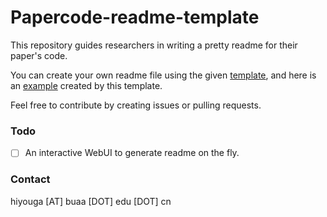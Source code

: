 # Papercode-readme-template

This repository guides researchers in writing a pretty readme for their paper's code.

You can create your own readme file using the given [template](Template.md), and here is an [example](Example.md) created by this template.

Feel free to contribute by creating issues or pulling requests.

### Todo

- [ ] An interactive WebUI to generate readme on the fly.

### Contact

hiyouga [AT] buaa [DOT] edu [DOT] cn
